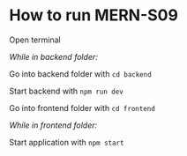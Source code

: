 # How to run MERN-S09

Open terminal

_While in backend folder:_

Go into backend folder with ```cd backend```

Start backend with ```npm run dev```

Go into frontend folder with ```cd frontend```

_While in frontend folder:_

Start application with ```npm start```
